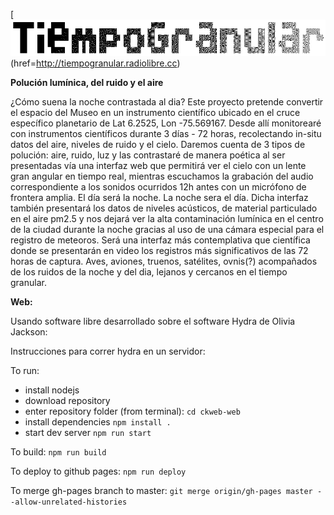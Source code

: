 [<img src="https://github.com/alejoduque/TiempoGranular/blob/master/logo/tg_logo.png">(href=http://tiempogranular.radiolibre.cc)<br>

**Polución lumínica, del ruido y el aire**

¿Cómo suena la noche contrastada al dia? Este proyecto pretende
convertir el espacio del Museo en un instrumento científico
ubicado en el cruce específico planetario de Lat 6.2525, Lon
-75.569167. Desde allí monitorearé con instrumentos científicos
durante 3 días - 72 horas, recolectando in-situ datos del
aire, niveles de ruido y el cielo. Daremos cuenta de 3 tipos
de polución: aire, ruido, luz y las contrastaré de manera
poética al ser presentadas vía una interfaz web que permitirá
ver el cielo con un lente gran angular en tiempo real,
mientras escuchamos la grabación del audio correspondiente a
los sonidos ocurridos 12h antes con un micrófono de frontera
amplia. El día será la noche. La noche sera el día. Dicha
interfaz también presentará los datos de niveles acústicos, de
material particulado en el aire pm2.5 y nos dejará ver la alta
contaminación lumínica en el centro de la ciudad durante la
noche gracias al uso de una cámara especial para el registro de
meteoros. Será una interfaz más contemplativa que científica
donde se presentarán en video los registros más significativos
de las 72 horas de captura. Aves, aviones, truenos, satélites,
ovnis(?) acompañados de los ruidos de la noche y del dia,
lejanos y cercanos en el tiempo granular.



**Web:**

Usando software libre desarrollado sobre el software Hydra de Olivia Jackson:


Instrucciones para correr hydra en un servidor:

To run:
- install nodejs
- download repository
- enter repository folder (from terminal):
```cd ckweb-web```
- install dependencies
```npm install .```
- start dev server
```npm run start```

To build:
```npm run build```

To deploy to github pages:
```npm run deploy```

To merge gh-pages branch to master:
```git merge origin/gh-pages master --allow-unrelated-histories```
